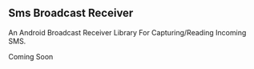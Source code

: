 ## Sms Broadcast Receiver
An Android Broadcast Receiver Library For Capturing/Reading Incoming SMS.

Coming Soon
